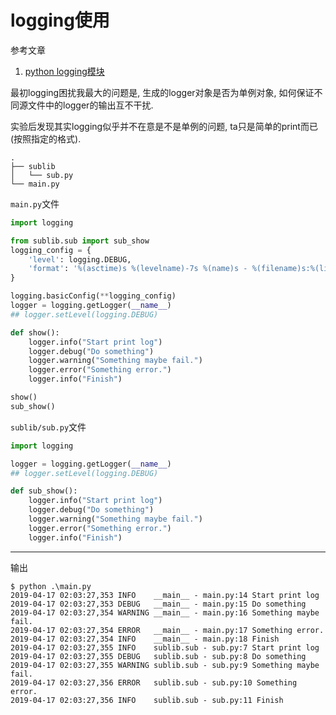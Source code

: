 # logging使用

参考文章

1. [python logging模块](http://www.cnblogs.com/dahu-daqing/p/7040764.html)

最初logging困扰我最大的问题是, 生成的logger对象是否为单例对象, 如何保证不同源文件中的logger的输出互不干扰.

实验后发现其实logging似乎并不在意是不是单例的问题, ta只是简单的print而已(按照指定的格式).

```
.
├── sublib
│   └── sub.py
└── main.py
```

`main.py`文件

```py
import logging

from sublib.sub import sub_show 
logging_config = {
    'level': logging.DEBUG,
    'format': '%(asctime)s %(levelname)-7s %(name)s - %(filename)s:%(lineno)d %(message)s',
}

logging.basicConfig(**logging_config)
logger = logging.getLogger(__name__)
## logger.setLevel(logging.DEBUG)

def show():
    logger.info("Start print log")
    logger.debug("Do something")
    logger.warning("Something maybe fail.")
    logger.error("Something error.")
    logger.info("Finish")

show()
sub_show()
```

`sublib/sub.py`文件

```py
import logging

logger = logging.getLogger(__name__)
## logger.setLevel(logging.DEBUG)

def sub_show():
    logger.info("Start print log")
    logger.debug("Do something")
    logger.warning("Something maybe fail.")
    logger.error("Something error.")
    logger.info("Finish")
```

------

输出

```
$ python .\main.py
2019-04-17 02:03:27,353 INFO    __main__ - main.py:14 Start print log
2019-04-17 02:03:27,353 DEBUG   __main__ - main.py:15 Do something
2019-04-17 02:03:27,354 WARNING __main__ - main.py:16 Something maybe fail.
2019-04-17 02:03:27,354 ERROR   __main__ - main.py:17 Something error.
2019-04-17 02:03:27,354 INFO    __main__ - main.py:18 Finish
2019-04-17 02:03:27,355 INFO    sublib.sub - sub.py:7 Start print log
2019-04-17 02:03:27,355 DEBUG   sublib.sub - sub.py:8 Do something
2019-04-17 02:03:27,355 WARNING sublib.sub - sub.py:9 Something maybe fail.
2019-04-17 02:03:27,356 ERROR   sublib.sub - sub.py:10 Something error.
2019-04-17 02:03:27,356 INFO    sublib.sub - sub.py:11 Finish
```
